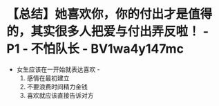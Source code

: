 # 【总结】她喜欢你，你的付出才是值得的，其实很多人把爱与付出弄反啦！ - P1 - 不怕队长 - BV1wa4y147mc

-   女生应该在一开始就表达喜欢 - 
    1.  感情在最初建立
    2.  不要浪费时间精力金钱
    3.  喜欢就应该直接告诉对方